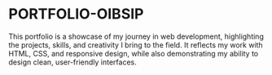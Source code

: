 # PORTFOLIO-OIBSIP
This portfolio is a showcase of my journey in web development, highlighting the projects, skills, and creativity I bring to the field. It reflects my work with HTML, CSS, and responsive design, while also demonstrating my ability to design clean, user-friendly interfaces.
